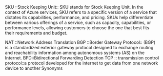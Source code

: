 SKU ::Stock Keeping Unit:: SKU stands for Stock Keeping Unit. In the context of Azure services, SKU refers to a specific version of a service that dictates its capabilities, performance, and pricing. SKUs help differentiate between various offerings of a service, such as capacity, capabilities, or performance levels, allowing customers to choose the one that best fits their requirements and budget.

NAT ::Network Address Translation
BGP ::Border Gateway Protocol:: (BGP) is a standardized exterior gateway protocol designed to exchange routing and reachability information among autonomous systems (AS) on the Internet.
BFD::Bidirectional Forwarding Detection
TCP ::	transmission control protocol::a protocol developed for the internet to get data from one network device to another Synonyms	